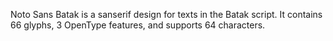 Noto Sans Batak is a sanserif design for texts in the Batak script. It contains 66 glyphs, 3 OpenType features, and supports 64 characters.